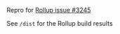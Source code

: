 Repro for [Rollup issue #3245](https://github.com/rollup/rollup/issues/3245)

See `/dist` for the Rollup build results
